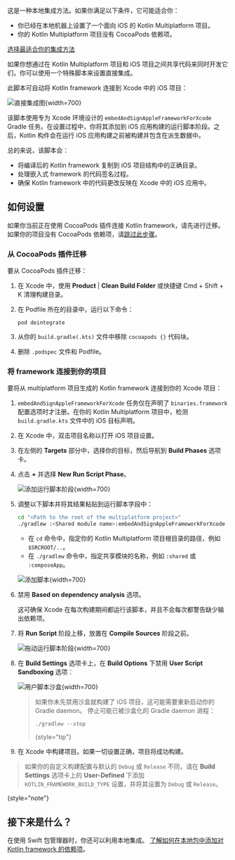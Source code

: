 [//]: # (title: 直接集成)

<tldr>
   这是一种本地集成方法。如果你满足以下条件，它可能适合你：<br/>

   * 你已经在本地机器上设置了一个面向 iOS 的 Kotlin Multiplatform 项目。
   * 你的 Kotlin Multiplatform 项目没有 CocoaPods 依赖项。<br/>

   [选择最适合你的集成方法](multiplatform-ios-integration-overview.md)
</tldr>

如果你想通过在 Kotlin Multiplatform 项目和 iOS 项目之间共享代码来同时开发它们，你可以使用一个特殊脚本来设置直接集成。

此脚本可自动将 Kotlin framework 连接到 Xcode 中的 iOS 项目：

![直接集成图](direct-integration-scheme.svg){width=700}

该脚本使用专为 Xcode 环境设计的 `embedAndSignAppleFrameworkForXcode` Gradle 任务。在设置过程中，你将其添加到 iOS 应用构建的运行脚本阶段。之后，Kotlin 构件会在运行 iOS 应用构建之前被构建并包含在派生数据中。

总的来说，该脚本会：

* 将编译后的 Kotlin framework 复制到 iOS 项目结构中的正确目录。
* 处理嵌入式 framework 的代码签名过程。
* 确保 Kotlin framework 中的代码更改反映在 Xcode 中的 iOS 应用中。

## 如何设置

如果你当前正在使用 CocoaPods 插件连接 Kotlin framework，请先进行迁移。如果你的项目没有 CocoaPods 依赖项，请[跳过此步骤](#connect-the-framework-to-your-project)。

### 从 CocoaPods 插件迁移

要从 CocoaPods 插件迁移：

1. 在 Xcode 中，使用 **Product** | **Clean Build Folder** 或快捷键 <shortcut>Cmd + Shift + K</shortcut> 清理构建目录。
2. 在 Podfile 所在的目录中，运行以下命令：

    ```none
   pod deintegrate
   ```

3. 从你的 `build.gradle(.kts)` 文件中移除 `cocoapods {}` 代码块。
4. 删除 `.podspec` 文件和 Podfile。

### 将 framework 连接到你的项目

要将从 multiplatform 项目生成的 Kotlin framework 连接到你的 Xcode 项目：

1. `embedAndSignAppleFrameworkForXcode` 任务仅在声明了 `binaries.framework` 配置选项时才注册。在你的 Kotlin Multiplatform 项目中，检测 `build.gradle.kts` 文件中的 iOS 目标声明。
2. 在 Xcode 中，双击项目名称以打开 iOS 项目设置。
3. 在左侧的 **Targets** 部分中，选择你的目标，然后导航到 **Build Phases** 选项卡。
4. 点击 **+** 并选择 **New Run Script Phase**。

   ![添加运行脚本阶段](xcode-run-script-phase-1.png){width=700}

5. 调整以下脚本并将其结果粘贴到运行脚本字段中：

   ```bash
   cd "<Path to the root of the multiplatform project>"
   ./gradlew :<Shared module name>:embedAndSignAppleFrameworkForXcode 
   ```

   * 在 `cd` 命令中，指定你的 Kotlin Multiplatform 项目根目录的路径，例如 `$SRCROOT/..`。
   * 在 `./gradlew` 命令中，指定共享模块的名称，例如 `:shared` 或 `:composeApp`。

   ![添加脚本](xcode-run-script-phase-2.png){width=700}

6. 禁用 **Based on dependency analysis** 选项。

   这可确保 Xcode 在每次构建期间都运行该脚本，并且不会每次都警告缺少输出依赖项。
7. 将 **Run Script** 阶段上移，放置在 **Compile Sources** 阶段之前。

   ![拖动运行脚本阶段](xcode-run-script-phase-3.png){width=700}

8. 在 **Build Settings** 选项卡上，在 **Build Options** 下禁用 **User Script Sandboxing** 选项：

   ![用户脚本沙盒](disable-sandboxing-in-xcode-project-settings.png){width=700}

   > 如果你未先禁用沙盒就构建了 iOS 项目，这可能需要重新启动你的 Gradle daemon。
   > 停止可能已被沙盒化的 Gradle daemon 进程：
   > ```shell
   > ./gradlew --stop
   > ```
   >
   > {style="tip"}

9. 在 Xcode 中构建项目。如果一切设置正确，项目将成功构建。

> 如果你的自定义构建配置与默认的 `Debug` 或 `Release` 不同，请在 **Build Settings** 选项卡上的 **User-Defined** 下添加 `KOTLIN_FRAMEWORK_BUILD_TYPE` 设置，并将其设置为 `Debug` 或 `Release`。
>
{style="note"}

## 接下来是什么？

在使用 Swift 包管理器时，你还可以利用本地集成。 [了解如何在本地包中添加对 Kotlin framework 的依赖项](multiplatform-spm-local-integration.md)。